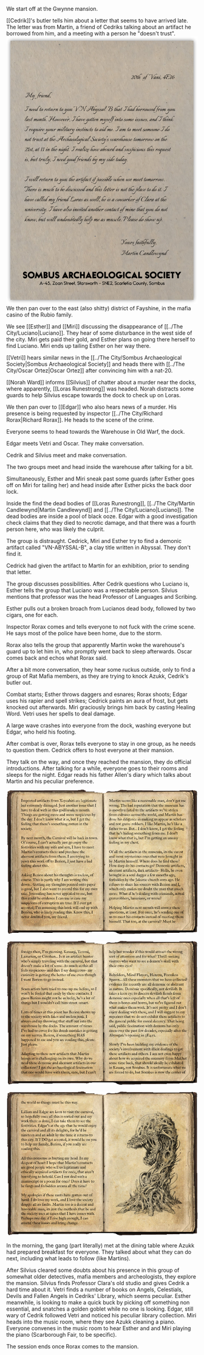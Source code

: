 We start off at the Gwynne mansion.

[[Cedrik]]'s butler tells him about a letter that seems to have arrived late. The letter was from Martin, a friend of Cedriks talking about an artifact he borrowed from him, and a meeting with a person he "doesn't trust".
![MartinLetter1.png](/Images/MartinLetter1.png)
We then pan over to the east (also shitty) district of Fayshine, in the mafia casino of the Rubio family.

We see [[Esther]] and [[Miri]] discussing the disappearance of [[../The City/Luciano|Luciano]]. They hear of some disturbance in the west side of the city. Miri gets paid their gold, and Esther plans on going there herself to find Luciano. Miri ends up tailing Esther on her way there.

[[Vetri]] hears similar news in the [[../The City/Sombus Archaeological Society|Sombus Archaeological Society]] and heads there with [[../The City/Oscar Ortez|Oscar Ortez]] after convincing him with a nat-20.

[[Norah Ward]] informs [[Silvius]] of chatter about a murder near the docks, where apparently, [[Loras Runestrong]] was headed. Norah distracts some guards to help Silvius escape towards the dock to check up on Loras.

We then pan over to [[Edgar]] who also hears news of a murder. His presence is being requested by inspector [[../The City/Richard Rorax|Richard Rorax]]. He heads to the scene of the crime.

Everyone seems to head towards the Warehouse in Old Warf, the dock.

Edgar meets Vetri and Oscar. They make conversation.

Cedrik and Silvius meet and make conversation.

The two groups meet and head inside the warehouse after talking for a bit.

Simultaneously, Esther and Miri sneak past some guards (after Esther goes off on Miri for tailing her) and head inside after Esther picks the back door lock.

Inside the find the dead bodies of [[Loras Runestrong]], [[../The City/Martin Candlewynd|Martin Candlewynd]] and [[../The City/Luciano|Luciano]]. The dead bodies are inside a pool of black ooze. Edgar with a good investigation check claims that they died to necrotic damage, and that there was a fourth person here, who was likely the culprit.

The group is distraught. Cedrick, Miri and Esther try to find a demonic artifact called "VN-ABYSSAL-B", a clay title written in Abyssal. They don't find it. 

Cedrick had given the artifact to Martin for an exhibition, prior to sending that letter.

The group discusses possibilities. After Cedrik questions who Luciano is, Esther tells the group that Luciano was a respectable person. Silvius mentions that professor was the head Professor of Languages and Scribing. 

Esther pulls out a broken broach from Lucianos dead body, followed by two cigars, one for each.

Inspector Rorax comes and tells everyone to not fuck with the crime scene. He says most of the police have been home, due to the storm. 

Rorax also tells the group that apparently Martin woke the warehouse's guard up to let him in, who promptly went back to sleep afterwards. Oscar comes back and echos what Rorax said. 

After a bit more conversation, they hear some ruckus outside, only to find a group of Rat Mafia members, as they are trying to knock Azukk, Cedrik's butler out.

Combat starts; Esther throws daggers and esnares; Rorax shoots; Edgar uses his rapier and spell strikes; Cedrick paints an aura of frost, but gets knocked out afterwards. Miri graciously brings him back by casting Healing Word. Vetri uses her spells to deal damage. 

A large wave crashes into everyone from the dock, washing everyone but Edgar, who held his footing.

After combat is over, Rorax tells everyone to stay in one group, as he needs to question them. Cedrick offers to host everyone at their mansion.

They talk on the way, and once they reached the mansion, they do official introductions. After talking for a while, everyone goes to their rooms and sleeps for the night. Edgar reads his father Allen's diary which talks about Martin and his peculiar preference.

![AllanJournal1.png](/Images/AllanJournal1.png)

![AllanJournal2.png](/Images/AllanJournal2.png)

![AllanJournal3.png](/Images/AllanJournal3.png) 

In the morning, the gang (part literally) met at the dining table where Azukk had prepared breakfast for everyone. They talked about what they can do next, including what leads to follow (like Martins).

After Silvius cleared some doubts about his presence in this group of somewhat older detectives, mafia members and archeologists, they explore the mansion. Silvius finds Professor Clara's old studio and gives Cedrik a hard time about it. Vetri finds a number of books on Angels, Celestials, Devils and Fallen Angels in Cedriks' Library, which seems peculiar. Esther meanwhile, is looking to make a quick buck by picking off something non essential, and snatches a golden goblet while no one is looking. Edgar, still wary of Cedrik followed Vetri and noticed his peculiar library collection. Miri heads into the music room, where they see Azukk cleaning a piano. Everyone convenes in the music room to hear Esther and and Miri playing the piano (Scarborough Fair, to be specific).

The session ends once Rorax comes to the mansion.